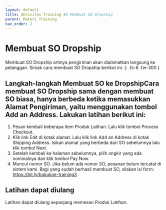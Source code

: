 ```yaml
---
layout: default
title: Aktivitas Training #3 Membuat SO Dropship 
parent: Materi Training
nav_order: 2
---
```


# Membuat SO Dropship
Membuat SO Dropship artinya pengiriman akan dialamatkan langsung ke pelanggan. Simak cara membuat SO Dropship berikut ini. {: .fs-6 .fw-300 }

## Langkah-langkah Membuat SO ke DropshipCara membuat SO Dropship sama dengan membuat SO biasa, hanya berbeda ketika memasukkan Alamat Pengiriman, yaitu menggunakan tombol Add an Address. Lakukan latihan berikut ini:

1. Pesan kembali beberapa item Produk Latihan. Lalu klik tombol Process Checkout.
2. Klik link Edit di kotak alamat. Lalu klik link Add an Address di kotak Shipping Address. Isikan alamat yang berbeda dari SO sebelumnya lalu klik tombol Next. 
3. Setelah kembali ke halaman sebelumnya, pilih ongkir yang ada nominalnya dan klik tombol Pay Now. 
4. Muncul nomor SO. Jika belum ada nomor SO, pesanan belum tercatat di sistem kami. Bagi yang sudah berhasil membuat SO, silakan isi form: https://bit.ly/bukukoe-training3




## Latihan dapat diulang
Latihan dapat diulang sepanjang memesan *Produk Latihan*.
